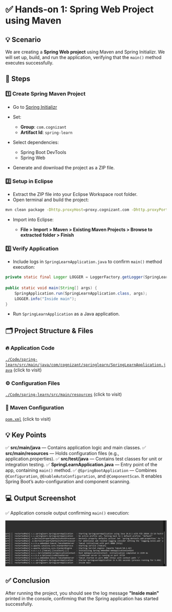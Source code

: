 # ✅ Hands-on 1: Spring Web Project using Maven

## 💡 Scenario

We are creating a **Spring Web project** using Maven and Spring Initializr. We will set up, build, and run the application, verifying that the `main()` method executes successfully.

## 🧩 Steps

### 1️⃣ Create Spring Maven Project

* Go to [Spring Initializr](https://start.spring.io/)
* Set:

  * **Group**: `com.cognizant`
  * **Artifact Id**: `spring-learn`
* Select dependencies:

  * Spring Boot DevTools
  * Spring Web
* Generate and download the project as a ZIP file.

### 2️⃣ Setup in Eclipse

* Extract the ZIP file into your Eclipse Workspace root folder.
* Open terminal and build the project:

```bash
mvn clean package -Dhttp.proxyHost=proxy.cognizant.com -Dhttp.proxyPort=6050 -Dhttps.proxyHost=proxy.cognizant.com -Dhttps.proxyPort=6050 -Dhttp.proxyUser=123456
```

* Import into Eclipse:

  * **File > Import > Maven > Existing Maven Projects > Browse to extracted folder > Finish**


### 3️⃣ Verify Application

* Include logs in `SpringLearnApplication.java` to confirm `main()` method execution:

```java
private static final Logger LOGGER = LoggerFactory.getLogger(SpringLearnApplication.class);

public static void main(String[] args) {
    SpringApplication.run(SpringLearnApplication.class, args);
    LOGGER.info("Inside main");
}
```

* Run `SpringLearnApplication` as a Java application.


## 🗂️ Project Structure & Files

### 🔥 Application Code

[`./Code/spring-learn/src/main/java/com/cognizant/springlearn/SpringLearnApplication.java`](./Code/spring-learn/src/main/java/com/cognizant/springlearn/SpringLearnApplication.java) (click to visit)

### ⚙️ Configuration Files

[`./Code/spring-learn/src/main/resources`](./Code/spring-learn/src/main/resources) (click to visit)

### 📄 Maven Configuration

[`pom.xml`](./Code/spring-learn/pom.xml) (click to visit)

## 💡 Key Points

✅ **src/main/java** — Contains application logic and main classes.
✅ **src/main/resources** — Holds configuration files (e.g., application.properties).
✅ **src/test/java** — Contains test classes for unit or integration testing.
✅ **SpringLearnApplication.java** — Entry point of the app, containing `main()` method.
✅ `@SpringBootApplication` — Combines `@Configuration`, `@EnableAutoConfiguration`, and `@ComponentScan`. It enables Spring Boot’s auto-configuration and component scanning.

## 💻 Output Screenshot

✅ Application console output confirming `main()` execution:

![Spring Main Output](./Output/Output.png)

## ✅ Conclusion

After running the project, you should see the log message **"Inside main"** printed in the console, confirming that the Spring application has started successfully.
